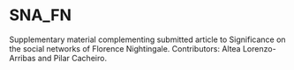 # SNA_FN
Supplementary material complementing submitted article to Significance on the social networks of Florence Nightingale.
Contributors: Altea Lorenzo-Arribas and Pilar Cacheiro.
